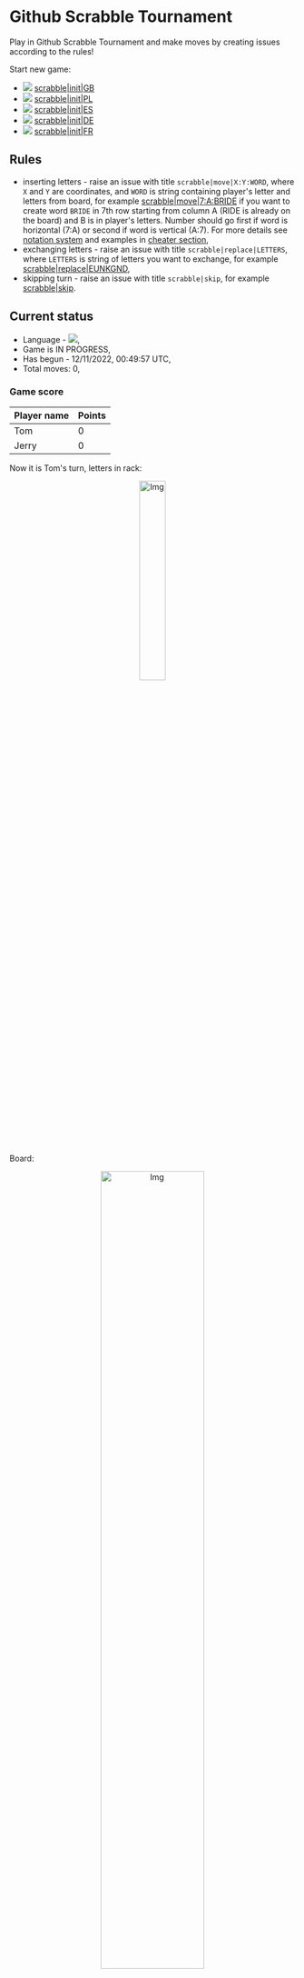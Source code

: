 
# Github Scrabble Tournament
Play in Github Scrabble Tournament and make moves by creating issues according to the rules!
 
Start new game:

 - ![](https://raw.githubusercontent.com/radosz99/radosz99/main/flags/GB.png)  [scrabble&#124;init&#124;GB](https://github.com/radosz99/radosz99/issues/new?title=scrabble%7Cinit%7CGB&body=Just+push+%27Submit+new+issue%27+or+update+with+your+move.)
 - ![](https://raw.githubusercontent.com/radosz99/radosz99/main/flags/PL.png)  [scrabble&#124;init&#124;PL](https://github.com/radosz99/radosz99/issues/new?title=scrabble%7Cinit%7CPL&body=Just+push+%27Submit+new+issue%27+or+update+with+your+move.)
 - ![](https://raw.githubusercontent.com/radosz99/radosz99/main/flags/ES.png)  [scrabble&#124;init&#124;ES](https://github.com/radosz99/radosz99/issues/new?title=scrabble%7Cinit%7CES&body=Just+push+%27Submit+new+issue%27+or+update+with+your+move.)
 - ![](https://raw.githubusercontent.com/radosz99/radosz99/main/flags/DE.png)  [scrabble&#124;init&#124;DE](https://github.com/radosz99/radosz99/issues/new?title=scrabble%7Cinit%7CDE&body=Just+push+%27Submit+new+issue%27+or+update+with+your+move.)
 - ![](https://raw.githubusercontent.com/radosz99/radosz99/main/flags/FR.png)  [scrabble&#124;init&#124;FR](https://github.com/radosz99/radosz99/issues/new?title=scrabble%7Cinit%7CFR&body=Just+push+%27Submit+new+issue%27+or+update+with+your+move.)

## Rules
 - inserting letters - raise an issue with title `scrabble|move|X:Y:WORD`, where `X` and `Y` are coordinates, and `WORD` is string containing player's letter and letters from board, for example [scrabble&#124;move&#124;7:A:BRIDE](https://github.com/radosz99/radosz99/issues/new?title=scrabble%7Cmove%7C7%3AA%3ABRIDE&body=Just+push+%27Submit+new+issue%27+or+update+with+your+move.) if you want to create word `BRIDE` in 7th row starting from column A (RIDE is already on the board) and B is in player's letters. Number should go first if word is horizontal (7:A) or second if word is vertical (A:7). For more details see [notation system](https://en.wikipedia.org/wiki/Scrabble#Notation_system) and examples in [cheater section](#cheater),
 - exchanging letters - raise an issue with title `scrabble|replace|LETTERS`, where `LETTERS` is string of letters you want to exchange, for example [scrabble&#124;replace&#124;EUNKGND](https://github.com/radosz99/radosz99/issues/new?title=scrabble%7Creplace%7CEUNKGND&body=Just+push+%27Submit+new+issue%27+or+update+with+your+move.),
 - skipping turn - raise an issue with title `scrabble|skip`, for example [scrabble&#124;skip](https://github.com/radosz99/radosz99/issues/new?title=scrabble%7Cskip&body=Just+push+%27Submit+new+issue%27+or+update+with+your+move.).

## Current status
 - Language - ![](https://raw.githubusercontent.com/radosz99/radosz99/main/flags/FR.png),
 - Game is IN PROGRESS,
 - Has begun - 12/11/2022, 00:49:57 UTC,
 - Total moves: 0,
    
### Game score
| Player name | Points |
 | - | - |  
| Tom | 0
| Jerry | 0

Now it is Tom's turn, letters in rack:
<p align="center">
    <img src="https://raw.githubusercontent.com/radosz99/radosz99/main/rack.png" width=30% alt="Img"/>
</p>

Board:
<p align="center">
<img src="https://raw.githubusercontent.com/radosz99/radosz99/main/board.png" width=60% alt="Img"/>
</p>
    
## Leaderboard
| Moves | Who | Points |
| - | - | - |

<a name="cheater"></a>
## Cheater section  
Are you sure? :smiling_imp: :smiling_imp: :smiling_imp:
<details>
  <summary>Spoiler warning!</summary>
  
  | Id | Move | Issue link | Points |
  | - | - | - | - |  
|1| 7:H:kg | [scrabble&#124;move&#124;7:H:kg](https://github.com/radosz99/radosz99/issues/new?title=scrabble%7Cmove%7C7%3AH%3Akg&body=Just+push+%27Submit+new+issue%27+or+update+with+your+move.) | 24 
|2| 7:G:kg | [scrabble&#124;move&#124;7:G:kg](https://github.com/radosz99/radosz99/issues/new?title=scrabble%7Cmove%7C7%3AG%3Akg&body=Just+push+%27Submit+new+issue%27+or+update+with+your+move.) | 24 
|3| 7:H:dune | [scrabble&#124;move&#124;7:H:dune](https://github.com/radosz99/radosz99/issues/new?title=scrabble%7Cmove%7C7%3AH%3Adune&body=Just+push+%27Submit+new+issue%27+or+update+with+your+move.) | 10 
|4| 7:G:dune | [scrabble&#124;move&#124;7:G:dune](https://github.com/radosz99/radosz99/issues/new?title=scrabble%7Cmove%7C7%3AG%3Adune&body=Just+push+%27Submit+new+issue%27+or+update+with+your+move.) | 10 
|5| 7:F:dune | [scrabble&#124;move&#124;7:F:dune](https://github.com/radosz99/radosz99/issues/new?title=scrabble%7Cmove%7C7%3AF%3Adune&body=Just+push+%27Submit+new+issue%27+or+update+with+your+move.) | 10 
|6| 7:E:dune | [scrabble&#124;move&#124;7:E:dune](https://github.com/radosz99/radosz99/issues/new?title=scrabble%7Cmove%7C7%3AE%3Adune&body=Just+push+%27Submit+new+issue%27+or+update+with+your+move.) | 10 
|7| 7:H:dg | [scrabble&#124;move&#124;7:H:dg](https://github.com/radosz99/radosz99/issues/new?title=scrabble%7Cmove%7C7%3AH%3Adg&body=Just+push+%27Submit+new+issue%27+or+update+with+your+move.) | 8 
|8| 7:G:dg | [scrabble&#124;move&#124;7:G:dg](https://github.com/radosz99/radosz99/issues/new?title=scrabble%7Cmove%7C7%3AG%3Adg&body=Just+push+%27Submit+new+issue%27+or+update+with+your+move.) | 8 
|9| 7:H:due | [scrabble&#124;move&#124;7:H:due](https://github.com/radosz99/radosz99/issues/new?title=scrabble%7Cmove%7C7%3AH%3Adue&body=Just+push+%27Submit+new+issue%27+or+update+with+your+move.) | 8 
|10| 7:G:due | [scrabble&#124;move&#124;7:G:due](https://github.com/radosz99/radosz99/issues/new?title=scrabble%7Cmove%7C7%3AG%3Adue&body=Just+push+%27Submit+new+issue%27+or+update+with+your+move.) | 8 
</details>
    
## Latest moves
<details>
  <summary>Show latest 10 moves</summary>
  
  | Id | Type | Move / Letters to replace | Created words / New letters | Date | Points | Player | Who |
  | - | - | - | - | - | - | - | - |
</details>
    
